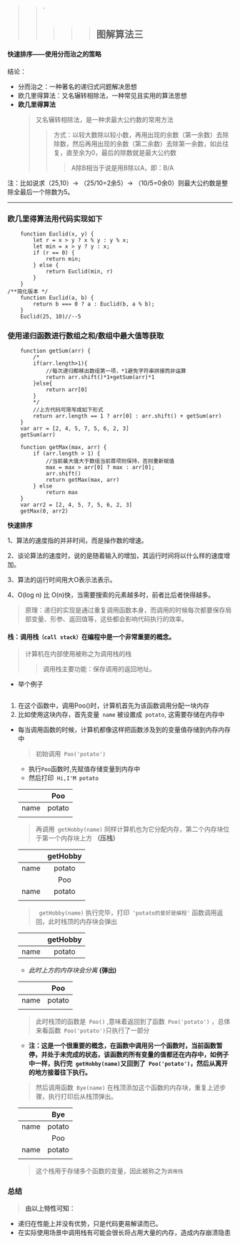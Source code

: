> > `
> >
> > > > > ## 图解算法三
#### 快速排序——使用分而治之的策略
 结论：
 * 分而治之：一种著名的递归式问题解决思想
 * 欧几里得算法：又名辗转相除法，一种常见且实用的算法思想
 * **欧几里得算法**
    > 又名辗转相除法，是一种求最大公约数的常用方法
    >>方式：以较大数除以较小数，再用出现的余数（第一余数）去除除数，然后再用出现的余数（第二余数）去除第一余数，如此往复，直至余为0，最后的除数就是最大公约数
    >>>A除B相当于说是用B除以A，即：B/A

注：比如说求（25,10）-> （25/10=2余5）-> （10/5=0余0）则最大公约数是整除全最后一个除数为5。
***
   ### 欧几里得算法用代码实现如下
```
    function Euclid(x, y) {
        let r = x > y ? x % y : y % x;
        let min = x > y ? y : x;
        if (r == 0) {
            return min;
        } else {
            return Euclid(min, r)
        }
    }
/**简化版本 */
    function Euclid(a, b) {
        return b === 0 ? a : Euclid(b, a % b);
    }
    Euclid(25, 10)//--5
```
### 使用递归函数进行数组之和/数组中最大值等获取
```
    function getSum(arr) {
        /*
        if(arr.length>1){
            //每次递归都移出数组第一项，*1避免字符串拼接而非运算
            return arr.shift()*1+getSum(arr)*1
        }else{
            return arr[0]
        }
        */
        //上方代码可简写成如下形式
        return arr.length == 1 ? arr[0] : arr.shift() + getSum(arr)
    }
    var arr = [2, 4, 5, 7, 5, 6, 2, 3]
    getSum(arr)

    function getMax(max, arr) {
        if (arr.length > 1) {
            //当前最大值大于数组当前首项则保持，否则重新赋值
            max = max > arr[0] ? max : arr[0];
            arr.shift()
            return getMax(max, arr)
        } else
            return max
    }
    var arr2 = [2, 4, 5, 7, 5, 6, 2, 3]
    getMax(0, arr2)
```         
**快速排序**

1、算法的速度指的并非时间，而是操作数的增速。

2、谈论算法的速度时，说的是随着输入的增加，其运行时间将以什么样的速度增加。

3、算法的运行时间用大O表示法表示。

4、O(log n) 比 O(n)快，当需要搜索的元素越多时，前者比后者快得越多。
>原理：递归的实现是通过重复调用函数本身，而调用的时候每次都要保存局部变量、形参、返回值等，这些都会影响代码执行的效率。
#### **栈**：调用栈`（call stack）`在编程中是一个非常重要的概念。
  >  计算机在内部使用被称之为调用栈的栈
  >> 调用栈主要功能：保存调用的返回地址。
  - 举个例子
  ```

  ```
  1. 在这个函数中，调用Poo()时，计算机首先为该函数调用分配一块内存
  2. 比如使用这块内存，首先变量` name` 被设置成` potato`, 这需要存储在内存中
- 每当调用函数的时候，计算机都像这样把函数涉及到的变量值存储到内存内存中
   > 初始调用` Poo('potato')`
    - 执行`Poo`函数时,先赋值存储变量到内存中
    - 然后打印` Hi,I'M potato` 

  |    |   Poo  |                      
  | :---------:| :------------:| 
  |   name     |  potato|     
  | | | 
   > 再调用` getHobby(name)` 同样计算机也为它分配内存，第二个内存块位于第一个内存块上方 **（压栈）**


    |    |   getHobby  |                      
    | :---------:| :------------:| 
    |   name     |  potato|     
    |    |   Poo  |                      
    |   name     |  potato|     
    | | | 
   > ` getHobby(name)` 执行完毕，打印` 'potato的爱好是编程'` 函数调用返回，此时栈顶的内存块会弹出
   
    |    |   getHobby  |                      
    | :---------:| :------------:| 
    |   name     |  potato|    
  - *此时上方的内存块会分离* **(弹出)**

  |    |   Poo  |                      
  | :---------:| :------------:| 
  |   name     |  potato|     
  | | | 
     > 此时栈顶的函数是` Poo()` ,意味着返回到了函数` Poo('potato')` ，总体来看函数` Poo('potato')`只执行了一部分                      
  - **注：这是一个很重要的概念，在函数中调用另一个函数时，当前函数暂停，并处于未完成的状态，该函数的所有变量的值都还在内存中，如例子中一样，执行完` getHobby(name)`又回到了` Poo('potato')`，然后从离开的地方接着往下执行。**
   > 然后调用函数` Bye(name)` 在栈顶添加这个函数的内存块，重复上述步骤，执行打印后从栈顶弹出。

    |    |   Bye  |                      
    | :---------:| :------------:| 
    |   name     |  potato|     
    |    |   Poo  |                      
    |   name     |  potato|     
    | | | 
   > 这个栈用于存储多个函数的变量，因此被称之为`调用栈`
### 总结
> **由以上特性可知：**

-  递归在性能上并没有优势，只是代码更易解读而已。
-  在实际使用场景中调用栈有可能会很长将占用大量的内存，造成内存崩溃隐患